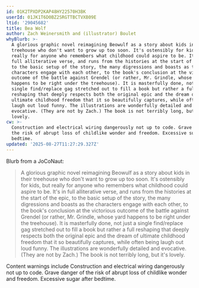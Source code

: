 ```yaml
---
id: 01K2TPXDP2KAP48HY22570H3BK
userId: 01JK1T6D0BZ2SRGTTBCTVXB09E
ltid: '29045682'
title: Bea Wolf
author: Zach Weinersmith and (illustrator) Boulet
whyBlurb: >-
  A glorious graphic novel reimagining Beowulf as a story about kids in their
  treehouse who don't want to grow up too soon. It's ostensibly for kids, but
  really for anyone who remembers what childhood could aspire to be. It's in
  full alliterative verse, and runs from the histories at the start of the epic,
  to the basic setup of the story, the many digressions and boasts as the
  characters engage with each other, to the book's conclusion at the victorious
  outcome of the battle against Grendel (or rather, Mr. Grindle, whose yard
  happens to be right under the treehouse). It is masterfully done, not just a
  single find/replace gag stretched out to fill a book but rather a full
  reshaping that deeply respects both the original epic and the dream of
  ultimate childhood freedom that it so beautifully captures, while often being
  laugh out loud funny. The illustrations are wonderfully detailed and
  evocative. (They are not by Zach.) The book is not terribly long, but it's
  lovely.
cw: >-
  Construction and electrical wiring dangerously not up to code. Grave danger of
  the risk of abrupt loss of childlike wonder and freedom. Excessive sugar after
  bedtime.
updated: '2025-08-27T11:27:29.327Z'
---
```


Blurb from a JoCoNaut:

> A glorious graphic novel reimagining Beowulf as a story about kids in their
> treehouse who don't want to grow up too soon. It's ostensibly for kids, but
> really for anyone who remembers what childhood could aspire to be. It's in
> full alliterative verse, and runs from the histories at the start of the epic,
> to the basic setup of the story, the many digressions and boasts as the
> characters engage with each other, to the book's conclusion at the victorious
> outcome of the battle against Grendel (or rather, Mr. Grindle, whose yard
> happens to be right under the treehouse). It is masterfully done, not just a
> single find/replace gag stretched out to fill a book but rather a full
> reshaping that deeply respects both the original epic and the dream of
> ultimate childhood freedom that it so beautifully captures, while often being
> laugh out loud funny. The illustrations are wonderfully detailed and
> evocative. (They are not by Zach.) The book is not terribly long, but it's
> lovely.

Content warnings include Construction and electrical wiring dangerously not up
to code. Grave danger of the risk of abrupt loss of childlike wonder and
freedom. Excessive sugar after bedtime.

